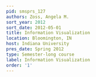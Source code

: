 ```yaml
---
pid: smsprs_127
authors: Zoss, Angela M.
sort_year: 2012
sort_date: 2012-05-01
title: Information Visualization
location: Bloomington, IN
host: Indiana University
pres_date: Spring 2012
type: Semester-long course
label: Information Visualization
order: '1'
---
```

